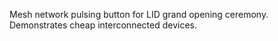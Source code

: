 Mesh network pulsing button for LID grand opening ceremony. Demonstrates cheap interconnected devices.
